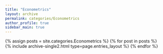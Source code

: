 ```yaml
---
title: "Econometrics"
layout: archive
permalink: categories/Econometrics
author_profile: true
sidebar_main: true
---
```


{% assign posts = site.categories.Econometrics %}
{% for post in posts %} {% include archive-single2.html type=page.entries_layout %} {% endfor %}
